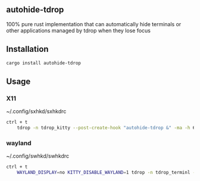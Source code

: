 ## autohide-tdrop

100% pure rust implementation that can automatically hide terminals or other applications managed by tdrop when they lose focus

## Installation

```zsh
cargo install autohide-tdrop
```

## Usage

### X11
~/.config/sxhkd/sxhkdrc
```zsh
ctrl + t
	tdrop -n tdrop_kitty --post-create-hook "autohide-tdrop &" -ma -h 60% -w 70% -x 15% -y 0 kitty --class=tdrop_kitty
```

### wayland 
~/.config/swhkd/swhkdrc
```zsh
ctrl + t
	WAYLAND_DISPLAY=no KITTY_DISABLE_WAYLAND=1 tdrop -n tdrop_terminl --post-create-hook "autohide-tdrop &" -mta -h 60% -w 70% -x 15% -y 0 kitty --class tdrop_terminl
```
